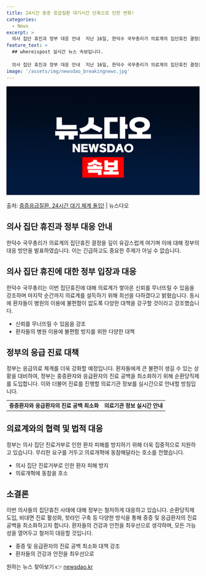 ```yaml
---
title: 24시간 중증 응급질환 대기시간 단축으로 인한 변화!
categories:
  - News
excerpt: >
  의사 집단 휴진과 정부 대응 안내  지난 16일, 한덕수 국무총리가 의료계의 집단휴진 결정을 깊이 유감스럽게…
feature_text: >
  ## whereispost 실시간 뉴스 속보입니다.

  의사 집단 휴진과 정부 대응 안내  지난 16일, 한덕수 국무총리가 의료계의 집단휴진 결정을 깊이 유감스럽게…
image: '/assets/img/newsdao_breakingnews.jpg'
---
```


![뉴스다오 속보](/assets/img/newsdao_breakingnews.jpg)

<p>출처: <a href="https://newsdao.kr/4263" rel="dofollow">중증응급질환, 24시간 대기 체계 돌입!</a> | 뉴스다오</p>

<h2 data-ke-size="size26">의사 집단 휴진과 정부 대응 안내</h2>
<p data-ke-size="size16">한덕수 국무총리가 의료계의 집단휴진 결정을 깊이 유감스럽게 여기며 이에 대해 정부의 대응 방안을 발표하였습니다. 이는 긴급하고도 중요한 주제가 아닐 수 없습니다.</p>

<h2 data-ke-size="size24">의사 집단 휴진에 대한 정부 입장과 대응</h2>
<p data-ke-size="size16">한덕수 국무총리는 이번 집단휴진에 대해 의료계가 쌓아온 신뢰를 무너뜨릴 수 있음을 강조하며 마지막 순간까지 의료계를 설득하기 위해 최선을 다하겠다고 밝혔습니다. 동시에 환자들이 병원의 이용에 불편함이 없도록 다양한 대책을 강구할 것이라고 강조했습니다.</p>
<ul>
  <li>신뢰를 무너뜨릴 수 있음을 강조</li>
  <li>환자들의 병원 이용에 불편함 방지를 위한 다양한 대책</li>
</ul>

<h2 data-ke-size="size24">정부의 응급 진료 대책</h2>
<p data-ke-size="size16">정부는 응급의료 체계를 더욱 강화할 예정입니다. 환자들에게 큰 불편이 생길 수 있는 상황을 대비하여, 정부는 중증환자와 응급환자의 진료 공백을 최소화하기 위해 순환당직제를 도입합니다. 이와 더불어 진료를 진행할 의료기관 정보를 실시간으로 안내할 방침입니다.</p>
<table>
  <tr>
    <td style="text-align: center; height: 17px;"><b>중증환자와 응급환자의 진료 공백 최소화</b></td>
    <td style="text-align: center; height: 17px;"><b>의료기관 정보 실시간 안내</b></td>
  </tr>
</table>

<h2 data-ke-size="size24">의료계와의 협력 및 법적 대응</h2>
<p data-ke-size="size16">정부는 의사 집단 진료거부로 인한 환자 피해를 방지하기 위해 더욱 집중적으로 지원하고 있습니다. 무리한 요구를 거두고 의료개혁에 동참해달라는 호소를 전했습니다.</p>
<ul>
  <li>의사 집단 진료거부로 인한 환자 피해 방지</li>
  <li>의료개혁에 동참을 호소</li>
</ul>

<h2 data-ke-size="size24">소결론</h2>
<p data-ke-size="size16">이번 의사들의 집단휴진 사태에 대해 정부는 철저하게 대응하고 있습니다. 순환당직제 도입, 비대면 진료 활성화, 핫라인 구축 등 다양한 방식을 통해 중증 및 응급환자의 진료 공백을 최소화하고자 합니다. 환자들의 건강과 안전을 최우선으로 생각하며, 모든 가능성을 열어두고 철저히 대응할 것입니다.</p>
<ul>
  <li>중증 및 응급환자의 진료 공백 최소화 대책 강조</li>
  <li>환자들의 건강과 안전을 최우선으로</li>
</ul> 

원하는 뉴스 찾아보기 👉 <a href="https://newsdao.kr" rel="dofollow">newsdao.kr</a>


